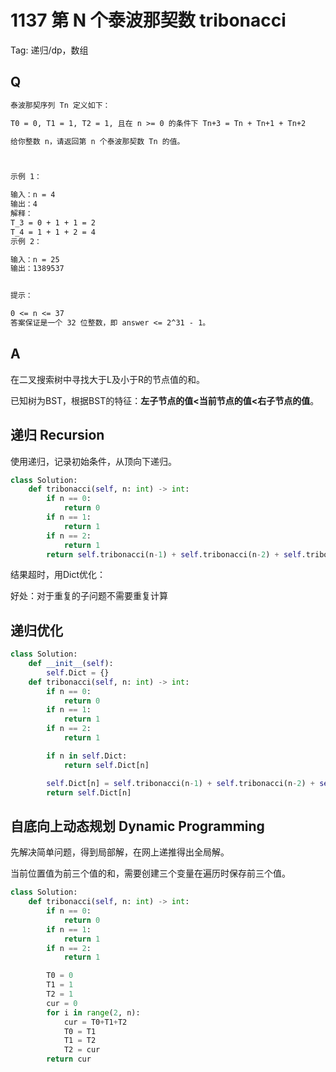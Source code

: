 # 1137 第 N 个泰波那契数 tribonacci

Tag: 递归/dp，数组

## Q

```markdown
泰波那契序列 Tn 定义如下：

T0 = 0, T1 = 1, T2 = 1, 且在 n >= 0 的条件下 Tn+3 = Tn + Tn+1 + Tn+2

给你整数 n，请返回第 n 个泰波那契数 Tn 的值。



示例 1：

输入：n = 4
输出：4
解释：
T_3 = 0 + 1 + 1 = 2
T_4 = 1 + 1 + 2 = 4
示例 2：

输入：n = 25
输出：1389537


提示：

0 <= n <= 37
答案保证是一个 32 位整数，即 answer <= 2^31 - 1。
```

## A

在二叉搜索树中寻找大于L及小于R的节点值的和。

已知树为BST，根据BST的特征：**左子节点的值<当前节点的值<右子节点的值**。

## 递归 Recursion

使用递归，记录初始条件，从顶向下递归。

```python
class Solution:
    def tribonacci(self, n: int) -> int:
        if n == 0:
            return 0
        if n == 1:
            return 1
        if n == 2:
            return 1
        return self.tribonacci(n-1) + self.tribonacci(n-2) + self.tribonacci(n-3)
```

结果超时，用Dict优化：

好处：对于重复的子问题不需要重复计算

## 递归优化

```python
class Solution:
    def __init__(self):
        self.Dict = {}
    def tribonacci(self, n: int) -> int:
        if n == 0:
            return 0
        if n == 1:
            return 1
        if n == 2:
            return 1

        if n in self.Dict:
            return self.Dict[n]

        self.Dict[n] = self.tribonacci(n-1) + self.tribonacci(n-2) + self.tribonacci(n-3)
        return self.Dict[n]
```

## 自底向上动态规划 Dynamic Programming

先解决简单问题，得到局部解，在网上递推得出全局解。

当前位置值为前三个值的和，需要创建三个变量在遍历时保存前三个值。

```python
class Solution:
    def tribonacci(self, n: int) -> int:
        if n == 0:
            return 0
        if n == 1:
            return 1
        if n == 2:
            return 1

        T0 = 0
        T1 = 1
        T2 = 1
        cur = 0
        for i in range(2, n):
            cur = T0+T1+T2
            T0 = T1
            T1 = T2
            T2 = cur
        return cur
```
